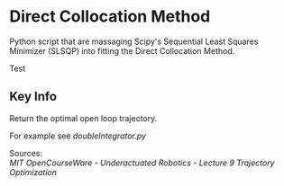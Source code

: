 
Direct Collocation Method
==========

Python script that are massaging Scipy's Sequential Least Squares Minimizer (SLSQP) into fitting the Direct Collocation Method.

Test

Key Info
--------------------------------------
Return the optimal open loop trajectory.

For example see *doubleIntegrator.py*

Sources: \
*MIT OpenCourseWare - Underactuated Robotics - Lecture 9 Trajectory Optimization*




